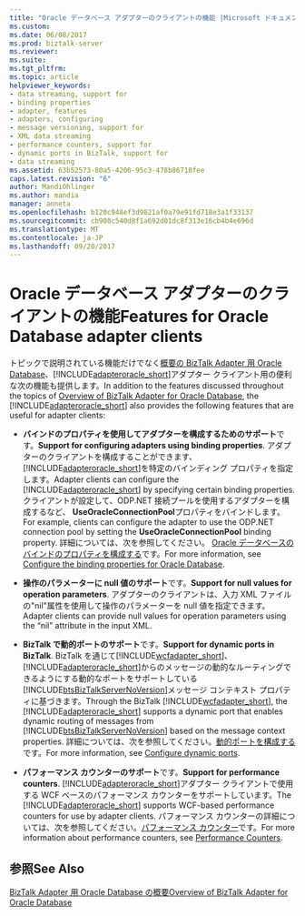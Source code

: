 ```yaml
---
title: "Oracle データベース アダプターのクライアントの機能 |Microsoft ドキュメント"
ms.custom: 
ms.date: 06/08/2017
ms.prod: biztalk-server
ms.reviewer: 
ms.suite: 
ms.tgt_pltfrm: 
ms.topic: article
helpviewer_keywords:
- data streaming, support for
- binding properties
- adapter, features
- adapters, configuring
- message versioning, support for
- XML data streaming
- performance counters, support for
- dynamic ports in BizTalk, support for
- data streaming
ms.assetid: 63b52573-80a5-4206-95c3-478b86718fee
caps.latest.revision: "6"
author: MandiOhlinger
ms.author: mandia
manager: anneta
ms.openlocfilehash: b120c948ef3d9821af0a79e91fd718e3a1f33137
ms.sourcegitcommit: cb908c540d8f1a692d01dc8f313e16cb4b4e696d
ms.translationtype: MT
ms.contentlocale: ja-JP
ms.lasthandoff: 09/20/2017
---
```

# <a name="features-for-oracle-database-adapter-clients"></a><span data-ttu-id="f8867-102">Oracle データベース アダプターのクライアントの機能</span><span class="sxs-lookup"><span data-stu-id="f8867-102">Features for Oracle Database adapter clients</span></span>
<span data-ttu-id="f8867-103">トピックで説明されている機能だけでなく[概要の BizTalk Adapter 用 Oracle Database](../../adapters-and-accelerators/adapter-oracle-database/overview-of-biztalk-adapter-for-oracle-database.md)、[!INCLUDE[adapteroracle_short](../../includes/adapteroracle-short-md.md)]アダプター クライアント用の便利な次の機能も提供します。</span><span class="sxs-lookup"><span data-stu-id="f8867-103">In addition to the features discussed throughout the topics of [Overview of BizTalk Adapter for Oracle Database](../../adapters-and-accelerators/adapter-oracle-database/overview-of-biztalk-adapter-for-oracle-database.md), the [!INCLUDE[adapteroracle_short](../../includes/adapteroracle-short-md.md)] also provides the following features that are useful for adapter clients:</span></span>  
  
-   <span data-ttu-id="f8867-104">**バインドのプロパティを使用してアダプターを構成するためのサポート**です。</span><span class="sxs-lookup"><span data-stu-id="f8867-104">**Support for configuring adapters using binding properties**.</span></span> <span data-ttu-id="f8867-105">アダプターのクライアントを構成することができます、[!INCLUDE[adapteroracle_short](../../includes/adapteroracle-short-md.md)]を特定のバインディング プロパティを指定します。</span><span class="sxs-lookup"><span data-stu-id="f8867-105">Adapter clients can configure the [!INCLUDE[adapteroracle_short](../../includes/adapteroracle-short-md.md)] by specifying certain binding properties.</span></span> <span data-ttu-id="f8867-106">クライアントが設定して、ODP.NET 接続プールを使用するアダプターを構成するなど、 **UseOracleConnectionPool**プロパティをバインドします。</span><span class="sxs-lookup"><span data-stu-id="f8867-106">For example, clients can configure the adapter to use the ODP.NET connection pool by setting the **UseOracleConnectionPool** binding property.</span></span> <span data-ttu-id="f8867-107">詳細については、次を参照してください。 [Oracle データベースのバインドのプロパティを構成する](../../adapters-and-accelerators/adapter-oracle-database/configure-the-binding-properties-for-oracle-database.md)です。</span><span class="sxs-lookup"><span data-stu-id="f8867-107">For more information, see [Configure the binding properties for Oracle Database](../../adapters-and-accelerators/adapter-oracle-database/configure-the-binding-properties-for-oracle-database.md).</span></span>  
  
-   <span data-ttu-id="f8867-108">**操作のパラメーターに null 値のサポート**です。</span><span class="sxs-lookup"><span data-stu-id="f8867-108">**Support for null values for operation parameters**.</span></span> <span data-ttu-id="f8867-109">アダプターのクライアントは、入力 XML ファイルの"nil"属性を使用して操作のパラメーターを null 値を指定できます。</span><span class="sxs-lookup"><span data-stu-id="f8867-109">Adapter clients can provide null values for operation parameters using the “nil” attribute in the input XML.</span></span>  
  
-   <span data-ttu-id="f8867-110">**BizTalk で動的ポートのサポート**です。</span><span class="sxs-lookup"><span data-stu-id="f8867-110">**Support for dynamic ports in BizTalk**.</span></span> <span data-ttu-id="f8867-111">BizTalk を通じて[!INCLUDE[wcfadapter_short](../../includes/wcfadapter-short-md.md)]、[!INCLUDE[adapteroracle_short](../../includes/adapteroracle-short-md.md)]からのメッセージの動的なルーティングできるようにする動的なポートをサポートしている[!INCLUDE[btsBizTalkServerNoVersion](../../includes/btsbiztalkservernoversion-md.md)]メッセージ コンテキスト プロパティに基づきます。</span><span class="sxs-lookup"><span data-stu-id="f8867-111">Through the BizTalk [!INCLUDE[wcfadapter_short](../../includes/wcfadapter-short-md.md)], the [!INCLUDE[adapteroracle_short](../../includes/adapteroracle-short-md.md)] supports a dynamic port that enables dynamic routing of messages from [!INCLUDE[btsBizTalkServerNoVersion](../../includes/btsbiztalkservernoversion-md.md)] based on the message context properties.</span></span> <span data-ttu-id="f8867-112">詳細については、次を参照してください。[動的ポートを構成する](../../adapters-and-accelerators/adapter-oracle-database/configure-dynamic-ports-in-the-oracle-database-adapter.md)です。</span><span class="sxs-lookup"><span data-stu-id="f8867-112">For more information, see [Configure dynamic ports](../../adapters-and-accelerators/adapter-oracle-database/configure-dynamic-ports-in-the-oracle-database-adapter.md).</span></span>  
  
-   <span data-ttu-id="f8867-113">**パフォーマンス カウンターのサポート**です。</span><span class="sxs-lookup"><span data-stu-id="f8867-113">**Support for performance counters**.</span></span> <span data-ttu-id="f8867-114">[!INCLUDE[adapteroracle_short](../../includes/adapteroracle-short-md.md)]アダプター クライアントで使用する WCF ベースのパフォーマンス カウンターをサポートしています。</span><span class="sxs-lookup"><span data-stu-id="f8867-114">The [!INCLUDE[adapteroracle_short](../../includes/adapteroracle-short-md.md)] supports WCF-based performance counters for use by adapter clients.</span></span> <span data-ttu-id="f8867-115">パフォーマンス カウンターの詳細については、次を参照してください。[パフォーマンス カウンター](../../core/performance-counters.md)です。</span><span class="sxs-lookup"><span data-stu-id="f8867-115">For more information about performance counters, see [Performance Counters](../../core/performance-counters.md).</span></span>  
  
## <a name="see-also"></a><span data-ttu-id="f8867-116">参照</span><span class="sxs-lookup"><span data-stu-id="f8867-116">See Also</span></span>  
 [<span data-ttu-id="f8867-117">BizTalk Adapter 用 Oracle Database の概要</span><span class="sxs-lookup"><span data-stu-id="f8867-117">Overview of BizTalk Adapter for Oracle Database</span></span>](../../adapters-and-accelerators/adapter-oracle-database/overview-of-biztalk-adapter-for-oracle-database.md)
